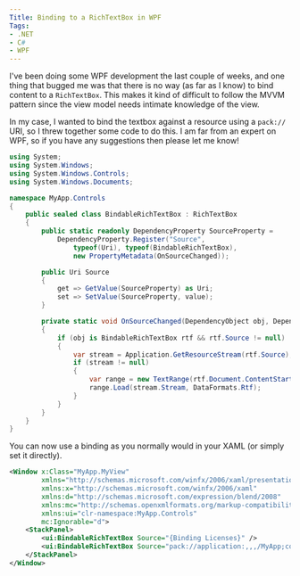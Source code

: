 ```yaml
---
Title: Binding to a RichTextBox in WPF
Tags:
- .NET
- C#
- WPF
---
```


I've been doing some WPF development the last couple of weeks, and one thing that bugged me was that there is no way (as far as I know) to bind content to a `RichTextBox`. This makes it kind of difficult to follow the MVVM pattern since the view model needs intimate knowledge of the view.

In my case, I wanted to bind the textbox against a resource using a `pack://` URI, so I threw together some code to do this. I am far from an expert on WPF, so if you have any suggestions then please let me know!

```csharp
using System;
using System.Windows;
using System.Windows.Controls;
using System.Windows.Documents;

namespace MyApp.Controls
{
    public sealed class BindableRichTextBox : RichTextBox
    {
        public static readonly DependencyProperty SourceProperty =
            DependencyProperty.Register("Source",
                typeof(Uri), typeof(BindableRichTextBox),
                new PropertyMetadata(OnSourceChanged));

        public Uri Source
        {
            get => GetValue(SourceProperty) as Uri;
            set => SetValue(SourceProperty, value);
        }

        private static void OnSourceChanged(DependencyObject obj, DependencyPropertyChangedEventArgs e)
        {
            if (obj is BindableRichTextBox rtf && rtf.Source != null)
            {
                var stream = Application.GetResourceStream(rtf.Source);
                if (stream != null)
                {
                    var range = new TextRange(rtf.Document.ContentStart, rtf.Document.ContentEnd);
                    range.Load(stream.Stream, DataFormats.Rtf);
                }
            }
        }
    }
}
```

You can now use a binding as you normally would in your XAML (or simply set it directly).

```xml
<Window x:Class="MyApp.MyView"
        xmlns="http://schemas.microsoft.com/winfx/2006/xaml/presentation"
        xmlns:x="http://schemas.microsoft.com/winfx/2006/xaml"
        xmlns:d="http://schemas.microsoft.com/expression/blend/2008"
        xmlns:mc="http://schemas.openxmlformats.org/markup-compatibility/2006"
        xmlns:ui="clr-namespace:MyApp.Controls"
        mc:Ignorable="d">
    <StackPanel>
        <ui:BindableRichTextBox Source="{Binding Licenses}" />
        <ui:BindableRichTextBox Source="pack://application:,,,/MyApp;component/MyApp/Resources/Document.rtf" />
    </StackPanel>
</Window>
```

